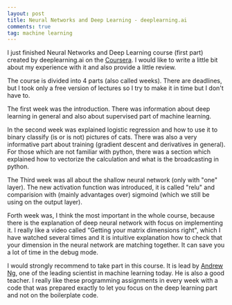 ```yaml
---
layout: post
title: Neural Networks and Deep Learning - deeplearning.ai
comments: true
tag: machine learning
---
```


I just finished Neural Networks and Deep Learning course (first part) created by deeplearning.ai on the <a href="https://www.coursera.org/learn/neural-networks-deep-learning/home/welcome">Coursera</a>. I would like to write a little bit about my experience with it and also provide a little review.

The course is divided into 4 parts (also called weeks). There are deadlines, but I took only a free version of lectures so I try to make it in time but I don't have to.

The first week was the introduction. There was information about deep learning in general and also about supervised part of machine learning.

In the second week was explained logistic regression and how to use it to binary classify (is or is not) pictures of cats. There was also a very informative part about training (gradient descent and derivatives in general). For those which are not familiar with python, there was a section which explained how to vectorize the calculation and what is the broadcasting in python.

The Third week was all about the shallow neural network (only with "one" layer). The new activation function was introduced, it is called "relu" and comparision with (mainly advantages over) sigmoind (which we still be using on the output layer).

Forth week was, I think the most important in the whole course, because there is the explanation of deep neural network with focus on implementing it. I really like a video called "Getting your matrix dimensions right", which I have watched several times and it is intuitive explanation how to check that your dimension in the neural network are matching together. It can save you a lot of time in the debug mode.

I would strongly recommend to take part in this course. It is lead by <a href="http://www.andrewng.org/">Andrew Ng</a>, one of the leading scientist in machine learning today. He is also a good teacher. I really like these programming assignments in every week with a code that was prepared exactly to let you focus on the deep learning part and not on the boilerplate code.







